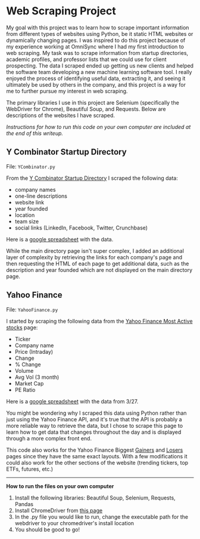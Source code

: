 # Web Scraping Project

My goal with this project was to learn how to scrape important information from different types of websites using Python, be it static HTML websites or dynamically changing pages. I was inspired to do this project because of my experience working at OmniSync where I had my first introduction to web scraping. My task was to scrape information from startup directories, academic profiles, and professor lists that we could use for client prospecting. The data I scraped ended up getting us new clients and helped the software team developing a new machine learning software tool. I really enjoyed the process of identifying useful data, extracting it, and seeing it ultimately be used by others in the company, and this project is a way for me to further pursue my interest in web scraping.

The primary libraries I use in this project are Selenium (specifically the WebDriver for Chrome), Beautiful Soup, and Requests. Below are descriptions of the websites I have scraped.

_Instructions for how to run this code on your own computer are included at the end of this writeup._

## Y Combinator Startup Directory

File: `YCombinator.py`

From the [Y Combinator Startup Directory](https://www.ycombinator.com/companies/) I scraped the following data:

- company names
- one-line descriptions
- website link
- year founded
- location
- team size
- social links (LinkedIn, Facebook, Twitter, Crunchbase)

Here is a [google spreadsheet](https://docs.google.com/spreadsheets/d/1GrnNFGHbi1ES1nWV4iymrPi_e9SBBKpDEyCVYnWkHx8/edit#gid=1678900764) with the data.

While the main directory page isn't super complex, I added an additional layer of complexity by retrieving the links for each company's page and then requesting the HTML of each page to get additional data, such as the description and year founded which are not displayed on the main directory page.

## Yahoo Finance

File: `YahooFinance.py`

I started by scraping the following data from the [Yahoo Finance Most Active stocks](https://finance.yahoo.com/most-active?count=25&offset=0) page:

- Ticker
- Company name
- Price (Intraday)
- Change
- % Change
- Volume
- Avg Vol (3 month)
- Market Cap
- PE Ratio

Here is a [google spreadsheet](https://docs.google.com/spreadsheets/d/1xhbVqrE6CJ0y6WOII7bIvMCUlTBw0pJsvnG-wMP233Y/edit?usp=sharing) with the data from 3/27.

You might be wondering why I scraped this data using Python rather than just using the Yahoo Finance API, and it's true that the API is probably a more reliable way to retrieve the data, but I chose to scrape this page to learn how to get data that changes throughout the day and is displayed through a more complex front end.

This code also works for the Yahoo Finance Biggest [Gainers](https://finance.yahoo.com/gainers) and [Losers](https://finance.yahoo.com/losers) pages since they have the same exact layouts. With a few modifications it could also work for the other sections of the website (trending tickers, top ETFs, futures, etc.)

---

**How to run the files on your own computer**

1. Install the following libraries: Beautiful Soup, Selenium, Requests, Pandas
2. Install ChromeDriver from [this page](https://chromedriver.chromium.org/getting-started)
3. In the .py file you would like to run, change the executable path for the webdriver to your chromedriver's install location
4. You should be good to go!
